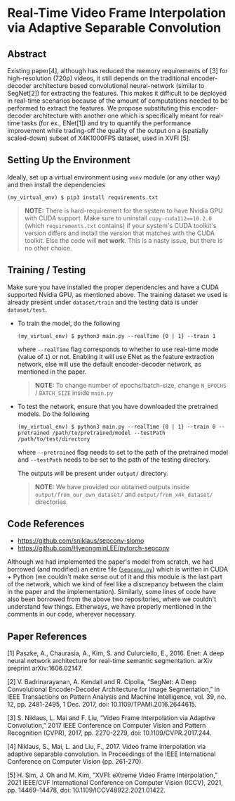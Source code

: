 # Real-Time Video Frame Interpolation via Adaptive Separable Convolution

## Abstract
Existing paper[4], although has reduced the memory requirements of [3] for high-resolution
(720p) videos, it still depends on the traditional encoder-decoder architecture based convolutional neural-network (similar to SegNet[2]) for extracting the features. This makes it difficult
to be deployed in real-time scenarios because of the amount of computations needed to be performed 
to extract the features. We propose substituting this encoder-decoder architecture with
another one which is specifically meant for real-time tasks (for ex., ENet[1]) and try to quantify
the performance improvement while trading-off the quality of the output on a (spatially scaled-down) subset of 
X4K1000FPS dataset, used in XVFI [5].



## Setting Up the Environment
Ideally, set up a virtual environment using `venv` module (or any other way) and then install the dependencies
```
(my_virtual_env) $ pip3 install requirements.txt
```

> **NOTE:** There is hard-requirement for the system to have Nvidia GPU with CUDA support. Make sure to uninstall
> `cupy-cuda112==10.2.0` (which `requirements.txt` contains) if your system's CUDA toolkit's version differs and install
> the version that matches with the CUDA toolkit.
> Else the code will **not work**. This is a nasty issue, but there is no other choice.
>

## Training / Testing
Make sure you have installed the proper dependencies and have a CUDA supported Nvidia GPU, as mentioned above.
The training dataset we used is already present under `dataset/train` and the testing data is under `dataset/test`.

- To train the model, do the following
    ```
    (my_virtual_env) $ python3 main.py --realTime {0 | 1} --train 1
    ```
    where `--realTime` flag corresponds to whether to use real-time mode (value of `1`) or not. Enabling it will use ENet as
    the feature extraction network, else will use the default encoder-decoder network, as mentioned in the paper.
    
    > **NOTE:** To change number of epochs/batch-size, change `N_EPOCHS` / `BATCH_SIZE` inside `main.py`
    
- To test the network, ensure that you have downloaded the pretrained models. Do the following
    ```
    (my_virtual_env) $ python3 main.py --realTime {0 | 1} --train 0 --pretrained /path/to/pretrained/model --testPath /path/to/test/directory
    ```
    where `--pretrained` flag needs to set to the path of the pretrained model and `--testPath` needs to be set to the 
    path of the testing directory.
    
    The outputs will be present under `output/` directory. 
    
    > **NOTE:** We have provided our obtained outputs inside `output/from_our_own_dataset/`
    and `output/from_x4k_dataset/` directories.


## Code References
- https://github.com/sniklaus/sepconv-slomo
- https://github.com/HyeongminLEE/pytorch-sepconv

Although we had implemented the paper's model from scratch, we had borrowed (and modified) an entire file ([`sepconv.py`](https://github.com/HyeongminLEE/pytorch-sepconv/blob/master/sepconv.py))
which is written in CUDA + Python (we couldn't make sense out of it and this module is the last part of the network, which we kind
of feel like a discrepancy between the claim in the paper and the implementation). Similarly, some lines of code have
also been borrowed from the above two repositories, where we couldn't understand few things. Eitherways, we have
properly mentioned in the comments in our code, wherever necessary.


## Paper References
[1] Paszke, A., Chaurasia, A., Kim, S. and Culurciello, E., 2016. Enet: A deep neural network architecture for real-time 
semantic segmentation. arXiv preprint arXiv:1606.02147.

[2] V. Badrinarayanan, A. Kendall and R. Cipolla, ”SegNet: A Deep Convolutional Encoder-Decoder Architecture for 
Image Segmentation,” in IEEE Transactions on Pattern Analysis and Machine Intelligence, vol. 39, no. 12, pp. 2481-2495, 
1 Dec. 2017, doi: 10.1109/TPAMI.2016.2644615.

[3] S. Niklaus, L. Mai and F. Liu, ”Video Frame Interpolation via Adaptive Convolution,” 2017 IEEE Conference on Computer 
Vision and Pattern Recognition (CVPR), 2017, pp. 2270-2279, doi: 10.1109/CVPR.2017.244.

[4] Niklaus, S., Mai, L. and Liu, F., 2017. Video frame interpolation via adaptive separable convolution. 
In Proceedings of the IEEE International Conference on Computer Vision (pp. 261-270).

[5] H. Sim, J. Oh and M. Kim, ”XVFI: eXtreme Video Frame Interpolation,” 2021 IEEE/CVF International Conference on Computer 
Vision (ICCV), 2021, pp. 14469-14478, doi: 10.1109/ICCV48922.2021.01422.